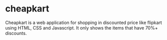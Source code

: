 # cheapkart
 Cheapkart is a web application for shopping in discounted price like flipkart using HTML, CSS and Javascript.
 It only shows the items that have 70%+ discounts.
